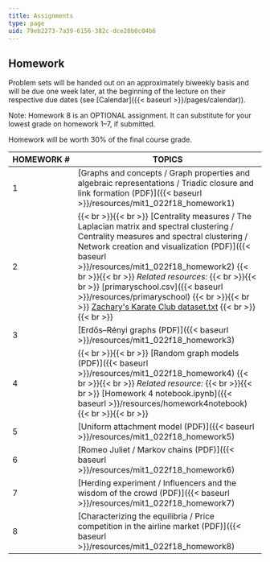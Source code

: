 ```yaml
---
title: Assignments
type: page
uid: 79eb2273-7a39-6156-382c-dce20b0c04b6
---
```


Homework
--------

Problem sets will be handed out on an approximately biweekly basis and will be due one week later, at the beginning of the lecture on their respective due dates (see [Calendar]({{< baseurl >}}/pages/calendar)).

Note: Homework 8 is an OPTIONAL assignment. It can substitute for your lowest grade on homework 1–7, if submitted. 

Homework will be worth 30% of the final course grade.

| HOMEWORK # | TOPICS |
| --- | --- |
| 1 | [Graphs and concepts / Graph properties and algebraic representations / Triadic closure and link formation (PDF)]({{< baseurl >}}/resources/mit1_022f18_homework1) |
| 2 |  {{< br >}}{{< br >}} [Centrality measures / The Laplacian matrix and spectral clustering / Centrality measures and spectral clustering / Network creation and visualization (PDF)]({{< baseurl >}}/resources/mit1_022f18_homework2) {{< br >}}{{< br >}} _Related resources:_ {{< br >}}{{< br >}} [primaryschool.csv]({{< baseurl >}}/resources/primaryschool) {{< br >}}{{< br >}} [Zachary's Karate Club dataset.txt](./resolveuid/7c4139562027064f0ad1a42a08ad0ec7) {{< br >}}{{< br >}}  |
| 3 | [Erdős–Rényi graphs (PDF)]({{< baseurl >}}/resources/mit1_022f18_homework3) |
| 4 |  {{< br >}}{{< br >}} [Random graph models (PDF)]({{< baseurl >}}/resources/mit1_022f18_homework4) {{< br >}}{{< br >}} _Related resource:_ {{< br >}}{{< br >}} [Homework 4 notebook.ipynb]({{< baseurl >}}/resources/homework4notebook) {{< br >}}{{< br >}}  |
| 5 | [Uniform attachment model (PDF)]({{< baseurl >}}/resources/mit1_022f18_homework5) |
| 6  | [Romeo Juliet / Markov chains (PDF)]({{< baseurl >}}/resources/mit1_022f18_homework6) |
| 7 | [Herding experiment / Influencers and the wisdom of the crowd (PDF)]({{< baseurl >}}/resources/mit1_022f18_homework7) |
| 8 | [Characterizing the equilibria / Price competition in the airline market (PDF)]({{< baseurl >}}/resources/mit1_022f18_homework8)